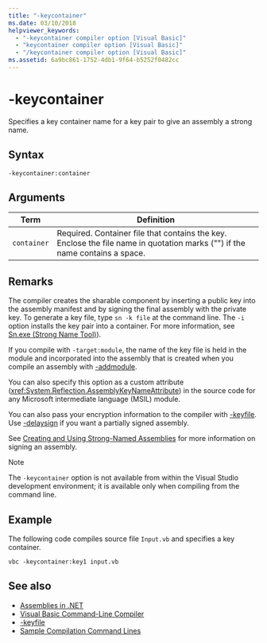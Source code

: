 ```yaml
---
title: "-keycontainer"
ms.date: 03/10/2018
helpviewer_keywords: 
  - "-keycontainer compiler option [Visual Basic]"
  - "keycontainer compiler option [Visual Basic]"
  - "/keycontainer compiler option [Visual Basic]"
ms.assetid: 6a9bc861-1752-4db1-9f64-b5252f0482cc
---
```

# -keycontainer
Specifies a key container name for a key pair to give an assembly a strong name.  
  
## Syntax  
  
```  
-keycontainer:container  
```  
  
## Arguments  
  
|Term|Definition|  
|---|---|  
|`container`|Required. Container file that contains the key. Enclose the file name in quotation marks ("") if the name contains a space.|  
  
## Remarks  
 The compiler creates the sharable component by inserting a public key into the assembly manifest and by signing the final assembly with the private key. To generate a key file, type `sn -k file` at the command line. The `-i` option installs the key pair into a container. For more information, see [Sn.exe (Strong Name Tool)](../../../framework/tools/sn-exe-strong-name-tool.md)).  
  
 If you compile with `-target:module`, the name of the key file is held in the module and incorporated into the assembly that is created when you compile an assembly with [-addmodule](../../../visual-basic/reference/command-line-compiler/addmodule.md).  
  
 You can also specify this option as a custom attribute (<xref:System.Reflection.AssemblyKeyNameAttribute>) in the source code for any Microsoft intermediate language (MSIL) module.  
  
 You can also pass your encryption information to the compiler with [-keyfile](../../../visual-basic/reference/command-line-compiler/keyfile.md). Use [-delaysign](../../../visual-basic/reference/command-line-compiler/delaysign.md) if you want a partially signed assembly.  
  
 See [Creating and Using Strong-Named Assemblies](../../../framework/app-domains/create-and-use-strong-named-assemblies.md) for more information on signing an assembly.  
  
> [!NOTE]
> The `-keycontainer` option is not available from within the Visual Studio development environment; it is available only when compiling from the command line.  
  
## Example  
 The following code compiles source file `Input.vb` and specifies a key container.  
  
```  
vbc -keycontainer:key1 input.vb  
```  
  
## See also

- [Assemblies in .NET](../../../standard/assembly/index.md)
- [Visual Basic Command-Line Compiler](../../../visual-basic/reference/command-line-compiler/index.md)
- [-keyfile](../../../visual-basic/reference/command-line-compiler/keyfile.md)
- [Sample Compilation Command Lines](../../../visual-basic/reference/command-line-compiler/sample-compilation-command-lines.md)
